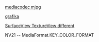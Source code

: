 [mediacodec mjpg](https://devtalk.nvidia.com/default/topic/991595/omx-nvidia-mjpeg-decoder-frame-rate-issue-when-using-mediacodec-/)

[grafika](https://github.com/google/grafika)

[SurfaceView TextureView different](http://blog.csdn.net/jinzhuojun/article/details/44062175)

NV21 -- MediaFormat.KEY_COLOR_FORMAT
[](https://github.com/sszhangpengfei/MediaCodecEncodeH264)
[](http://blog.csdn.net/yuxiatongzhi/article/details/48708639)
